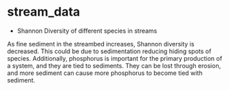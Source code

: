 # stream_data


- Shannon Diversity of different species in streams

As fine sediment in the streambed increases,
Shannon diversity is decreased. This could be due
to sedimentation reducing hiding spots of species.
Additionally, phosphorus is important for the
primary production of a system, and they are tied
to sediments. They can be lost through erosion,
and more sediment can cause more phosphorus to
become tied with sediment.

